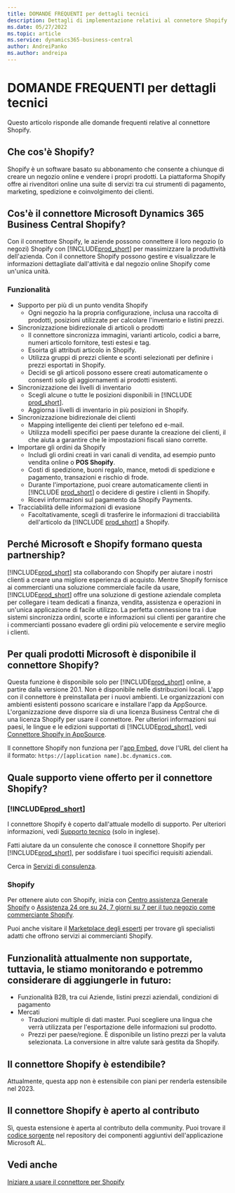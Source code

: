 ```yaml
---
title: DOMANDE FREQUENTI per dettagli tecnici
description: Dettagli di implementazione relativi al connetore Shopify.
ms.date: 05/27/2022
ms.topic: article
ms.service: dynamics365-business-central
author: AndreiPanko
ms.author: andreipa
---
```


# DOMANDE FREQUENTI per dettagli tecnici

Questo articolo risponde alle domande frequenti relative al connettore Shopify.

## Che cos'è Shopify? 

Shopify è un software basato su abbonamento che consente a chiunque di creare un negozio online e vendere i propri prodotti. La piattaforma Shopify offre ai rivenditori online una suite di servizi tra cui strumenti di pagamento, marketing, spedizione e coinvolgimento dei clienti. 

## Cos'è il connettore Microsoft Dynamics 365 Business Central Shopify? 

Con il connettore Shopify, le aziende possono connettere il loro negozio (o negozi) Shopify con [!INCLUDE[prod_short](../includes/prod_short.md)] per massimizzare la produttività dell'azienda. Con il connettore Shopify possono gestire e visualizzare le informazioni dettagliate dall'attività e dal negozio online Shopify come un'unica unità. 

### Funzionalità

- Supporto per più di un punto vendita Shopify
  - Ogni negozio ha la propria configurazione, inclusa una raccolta di prodotti, posizioni utilizzate per calcolare l'inventario e listini prezzi.  
- Sincronizzazione bidirezionale di articoli o prodotti
  - Il connettore sincronizza immagini, varianti articolo, codici a barre, numeri articolo fornitore, testi estesi e tag.  
  - Esoirta gli attributi articolo in Shopify.  
  - Utilizza gruppi di prezzi cliente e sconti selezionati per definire i prezzi esportati in Shopify.  
  - Decidi se gli articoli possono essere creati automaticamente o consenti solo gli aggiornamenti ai prodotti esistenti.  
- Sincronizzazione dei livelli di inventario
  - Scegli alcune o tutte le posizioni disponibili in [!INCLUDE [prod_short](../includes/prod_short.md)].  
  - Aggiorna i livelli di inventario in più posizioni in Shopify.  
- Sincronizzazione bidirezionale dei clienti
  - Mapping intelligente dei clienti per telefono ed e-mail.  
  - Utilizza modelli specifici per paese durante la creazione dei clienti, il che aiuta a garantire che le impostazioni fiscali siano corrette.  
- Importare gli ordini da Shopify
  - Includi gli ordini creati in vari canali di vendita, ad esempio punto vendita online o **POS Shopify**. 
  - Costi di spedizione, buoni regalo, mance, metodi di spedizione e pagamento, transazioni e rischio di frode.  
  - Durante l'importazione, puoi creare automaticamente clienti in [!INCLUDE [prod_short](../includes/prod_short.md)] o decidere di gestire i clienti in Shopify.  
  - Ricevi informazioni sul pagamento da Shopify Payments. 
- Tracciabilità delle informazioni di evasione
  - Facoltativamente, scegli di trasferire le informazioni di tracciabilità dell'articolo da [!INCLUDE [prod_short](../includes/prod_short.md)] a Shopify.  

## Perché Microsoft e Shopify formano questa partnership? 

[!INCLUDE[prod_short](../includes/prod_long.md)] sta collaborando con Shopify per aiutare i nostri clienti a creare una migliore esperienza di acquisto. Mentre Shopify fornisce ai commercianti una soluzione commerciale facile da usare, [!INCLUDE[prod_short](../includes/prod_short.md)] offre una soluzione di gestione aziendale completa per collegare i team dedicati a finanza, vendita, assistenza e operazioni in un'unica applicazione di facile utilizzo. La perfetta connessione tra i due sistemi sincronizza ordini, scorte e informazioni sui clienti per garantire che i commercianti possano evadere gli ordini più velocemente e servire meglio i clienti.

## Per quali prodotti Microsoft è disponibile il connettore Shopify?

Questa funzione è disponibile solo per [!INCLUDE[prod_short](../includes/prod_short.md)] online, a partire dalla versione 20.1. Non è disponibile nelle distribuzioni locali. L'app con il connettore è preinstallata per i nuovi ambienti. Le organizzazioni con ambienti esistenti possono scaricare e installare l'app da AppSource. L'organizzazione deve disporre sia di una licenza Business Central che di una licenza Shopify per usare il connettore. Per ulteriori informazioni sui paesi, le lingue e le edizioni supportati di [!INCLUDE[prod_short](../includes/prod_short.md)], vedi [Connettore Shopify in AppSource](https://go.microsoft.com/fwlink/?linkid=2196238).

Il connettore Shopify non funziona per l'[app Embed](/dynamics365/business-central/dev-itpro/deployment/embed-app-overview), dove l'URL del client ha il formato: `https://[application name].bc.dynamics.com`. 

## Quale supporto viene offerto per il connettore Shopify?

### [!INCLUDE[prod_short](../includes/prod_short.md)]

I connettore Shopify è coperto dall'attuale modello di supporto. Per ulteriori informazioni, vedi [Supporto tecnico](/dynamics365/business-central/dev-itpro/administration//manage-technical-support) (solo in inglese). 

Fatti aiutare da un consulente che conosce il connettore Shopify per [!INCLUDE[prod_short](../includes/prod_short.md)], per soddisfare i tuoi specifici requisiti aziendali.
 
Cerca in [Servizi di consulenza](https://aka.ms/BCShopifyConsultant).

### Shopify

Per ottenere aiuto con Shopify, inizia con [Centro assistenza Generale Shopify](https://help.shopify.com/) o [Assistenza 24 ore su 24, 7 giorni su 7 per il tuo negozio come commerciante Shopify](https://help.shopify.com/questions#/). 

Puoi anche visitare il [Marketplace degli esperti](https://experts.shopify.com/) per trovare gli specialisti adatti che offrono servizi ai commercianti Shopify.

## Funzionalità attualmente non supportate, tuttavia, le stiamo monitorando e potremmo considerare di aggiungerle in futuro:

- Funzionalità B2B, tra cui Aziende, listini prezzi aziendali, condizioni di pagamento
- Mercati
  - Traduzioni multiple di dati master. Puoi scegliere una lingua che verrà utilizzata per l'esportazione delle informazioni sul prodotto.
  - Prezzi per paese/regione. È disponibile un listino prezzi per la valuta selezionata. La conversione in altre valute sarà gestita da Shopify.

## Il connettore Shopify è estendibile?

Attualmente, questa app non è estensibile con piani per renderla estensibile nel 2023. 

## Il connettore Shopify è aperto al contributo

Sì, questa estensione è aperta al contributo della community. Puoi trovare il [codice sorgente](https://github.com/microsoft/ALAppExtensions/tree/main/Apps/W1/Shopify) nel repository dei componenti aggiuntivi dell'applicazione Microsoft AL.


## Vedi anche

[Iniziare a usare il connettore per Shopify](get-started.md)  
